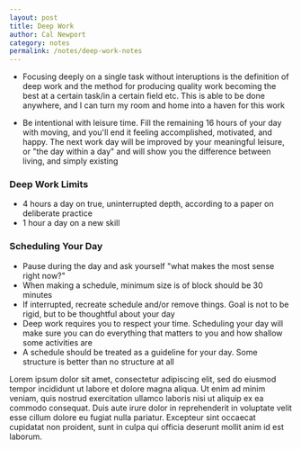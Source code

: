 ```yaml
---
layout: post
title: Deep Work
author: Cal Newport
category: notes
permalink: /notes/deep-work-notes
---
```


- Focusing deeply on a single task without interuptions is the definition of deep work and the method for producing quality work becoming the best at a certain task/in a certain field etc. This is able to be done anywhere, and I can turn my room and home into a haven for this work

- Be intentional with leisure time. Fill the remaining 16 hours of your day with moving, and you'll end it feeling accomplished, motivated, and happy. The next work day will be improved by your meaningful leisure, or "the day within a day" and will show you the difference between living, and simply existing

### Deep Work Limits
- 4 hours a day on true, uninterrupted depth, according to a paper on deliberate practice
- 1 hour a day on a new skill

### Scheduling Your Day
- Pause during the day and ask yourself "what makes the most sense right now?"
- When making a schedule, minimum size is of block should be 30 minutes
- If interrupted, recreate schedule and/or remove things. Goal is not to be rigid, but to be thoughtful about your day
- Deep work requires you to respect your time. Scheduling your day will make sure you can do everything that matters to you and how shallow some activities are
- A schedule should be treated as a guideline for your day. Some structure is better than no structure at all

Lorem ipsum dolor sit amet, consectetur adipiscing elit, sed do eiusmod tempor incididunt ut labore et dolore magna aliqua. Ut enim ad minim veniam, quis nostrud exercitation ullamco laboris nisi ut aliquip ex ea commodo consequat. Duis aute irure dolor in reprehenderit in voluptate velit esse cillum dolore eu fugiat nulla pariatur. Excepteur sint occaecat cupidatat non proident, sunt in culpa qui officia deserunt mollit anim id est laborum.
